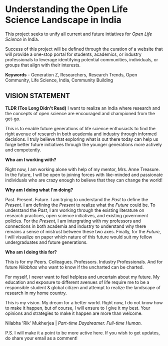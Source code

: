 # Understanding the Open Life Science Landscape in India
This project seeks to unify all current and future intiatives for _Open Life Science_ in India. 

Success of this project will be defined through the curation of a website that will provide a one-stop portal for students, academics, or industry professionals to leverage identifying potential communities, individuals, or groups that align with their interests. 

**Keywords** - Generation Z, Researchers, Research Trends, Open Community, Life Science, India, Community Building

## VISION STATEMENT ##
__TLDR (Too Long Didn't Read)__ 
I want to realize an India where research and the concepts of open science are encouraged and championed from the get-go.

This is to enable future generations of life science enthusiasts to find the right avenue of research in both academia and industry through informed decisions. I truly believe that exploring what is out there today can help us forge better future initiatives through the younger generations more actively and competently.

__Who am I working with?__

Right now, I am working alone with help of my mentor, Mrs. Anne Treasure. In the future, I will be open to joining forces with like-minded and passionate individuals who are crazy enough to believe that they can change the world!

__Why am I doing what I'm doing?__

Past. Present. Future. I am trying to understand the *Past* to define the *Present*. I am defining the *Present* to realize what the *Future* could be. To understand the *Past*, I am working through the existing literature on research practices, open science initiatives, and existing government policies. For the *Present*, I am intergrating with my professors and connections in both academia and industry to understand why there remains a sense of mistrust between these two axes. Finally, for the *Future*, I will visualize on paper which nature of this future would suit my fellow undergraduates and future generations.

__Who am I doing this for?__

This is for my Peers. Colleagues. Professors. Industry Professionals.
And for future *Nilabhas* who want to know if the uncharted can be charted.

For myself, I never want to feel helpless and uncertain about my future. My education and exposure to different avenues of life require me to be a responsible student & global citizen and attempt to realize the landscape of research in my home country.

This is my vision. My dream for a better world. 
Right now, I do not know how to make it happen, but of course, I will ensure to I give it my best. 
Your opinions and strategies to make it happen are more than welcome.

Nilabha 'Rik' Mukherjea | 
*Part-time Daydreamer. Full-time Human.*

P.S. I will make it a point to be more active here. If you wish to get updates, do share your email as a comment!

